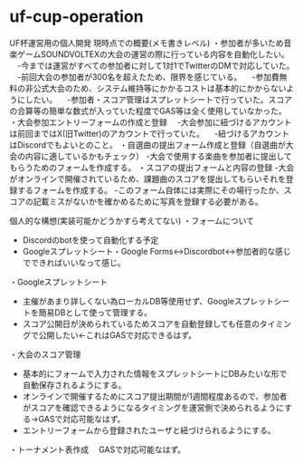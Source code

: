 # uf-cup-operation
UF杯運営用の個人開発
現時点での概要(メモ書きレベル)
・参加者が多いため音楽ゲームSOUNDVOLTEXの大会の運営の際に行っている内容を自動化したい。
　-今までは運営がすべての参加者に対して1対1でTwitterのDMで対応していた。
　-前回大会の参加者が300名を超えたため、限界を感じている。
　-参加費無料の非公式大会のため、システム維持等にかかるコストは基本的にかからないようにしたい。
　-参加者・スコア管理はスプレットシートで行っていた。スコアの合算等の簡単な数式が入っていた程度でGAS等は全く使用していなかった。
・大会参加エントリーフォームの作成と登録
　-大会参加に紐づけるアカウントは前回まではX(旧Twitter)のアカウントで行っていた。
　-紐づけるアカウントはDiscordでもよいとのこと。
・自選曲の提出フォーム作成と登録（自選曲が大会の内容に適しているかもチェック）
  -大会で使用する楽曲を参加者に提出してもらうためのフォームを作成する。
・スコアの提出フォームと内容の登録
  -大会がオンラインで開催されているため、課題曲のスコアを提出してもらいそれを登録するフォームを作成する。
  -このフォーム自体には実際にその場行ったか、スコアの記載ミスがないかを確かめるために写真を登録する必要がある。

個人的な構想(実装可能かどうかすら考えてない)
・フォームについて
  - Discordのbotを使って自動化する予定
  - Googleスプレットシート・Google Forms↔Discordbot↔参加者的な感じでできればいいなって感じ。

・Googleスプレットシート
  - 主催があまり詳しくない為ローカルDB等使用せず、Googleスプレットシートを簡易DBとして使って管理する。
  - スコア公開日が決められているためスコアを自動登録しても任意のタイミングで公開したい←これはGASで対応できるはず。

・大会のスコア管理
  - 基本的にフォームで入力された情報をスプレットシートにDBみたいな形で自動保存されるようにする。
  - オンラインで開催するためにスコア提出期間が1週間程度あるので、参加者がスコアを確認できるようになるタイミングを運営側で決められるようにする→GASで対応可能なはず。
  - エントリーフォームから登録されたユーザと紐づけられるようにする。

・トーナメント表作成
　GASで対応可能なはず。
